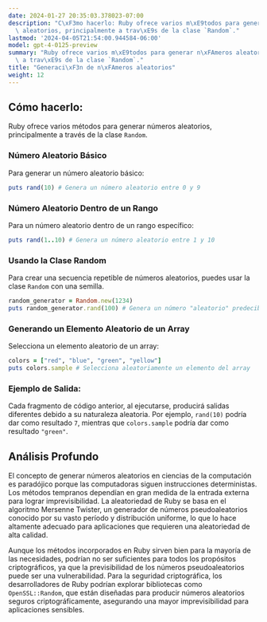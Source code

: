 ```yaml
---
date: 2024-01-27 20:35:03.378023-07:00
description: "C\xF3mo hacerlo: Ruby ofrece varios m\xE9todos para generar n\xFAmeros\
  \ aleatorios, principalmente a trav\xE9s de la clase `Random`."
lastmod: '2024-04-05T21:54:00.944584-06:00'
model: gpt-4-0125-preview
summary: "Ruby ofrece varios m\xE9todos para generar n\xFAmeros aleatorios, principalmente\
  \ a trav\xE9s de la clase `Random`."
title: "Generaci\xF3n de n\xFAmeros aleatorios"
weight: 12
---
```


## Cómo hacerlo:
Ruby ofrece varios métodos para generar números aleatorios, principalmente a través de la clase `Random`.

### Número Aleatorio Básico
Para generar un número aleatorio básico:

```Ruby
puts rand(10) # Genera un número aleatorio entre 0 y 9
```

### Número Aleatorio Dentro de un Rango
Para un número aleatorio dentro de un rango específico:

```Ruby
puts rand(1..10) # Genera un número aleatorio entre 1 y 10
```

### Usando la Clase Random
Para crear una secuencia repetible de números aleatorios, puedes usar la clase `Random` con una semilla.

```Ruby
random_generator = Random.new(1234)
puts random_generator.rand(100) # Genera un número "aleatorio" predecible
```

### Generando un Elemento Aleatorio de un Array
Selecciona un elemento aleatorio de un array:

```Ruby
colors = ["red", "blue", "green", "yellow"]
puts colors.sample # Selecciona aleatoriamente un elemento del array
```

### Ejemplo de Salida:
Cada fragmento de código anterior, al ejecutarse, producirá salidas diferentes debido a su naturaleza aleatoria. Por ejemplo, `rand(10)` podría dar como resultado `7`, mientras que `colors.sample` podría dar como resultado `"green"`.

## Análisis Profundo
El concepto de generar números aleatorios en ciencias de la computación es paradójico porque las computadoras siguen instrucciones deterministas. Los métodos tempranos dependían en gran medida de la entrada externa para lograr imprevisibilidad. La aleatoriedad de Ruby se basa en el algoritmo Mersenne Twister, un generador de números pseudoaleatorios conocido por su vasto período y distribución uniforme, lo que lo hace altamente adecuado para aplicaciones que requieren una aleatoriedad de alta calidad.

Aunque los métodos incorporados en Ruby sirven bien para la mayoría de las necesidades, podrían no ser suficientes para todos los propósitos criptográficos, ya que la previsibilidad de los números pseudoaleatorios puede ser una vulnerabilidad. Para la seguridad criptográfica, los desarrolladores de Ruby podrían explorar bibliotecas como `OpenSSL::Random`, que están diseñadas para producir números aleatorios seguros criptográficamente, asegurando una mayor imprevisibilidad para aplicaciones sensibles.
